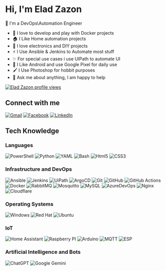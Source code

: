 
# Hi, I'm Elad Zazon

👋 I'm a DevOps\Automation Engineer

* 🐳 I love to develop and play with Docker projects
* 🏠 I Like Home automation projects
* 🤖 I love electronics and DIY projects
* ⚡ I Use Ansible & Jenkins to Automate most stuff
* ✨ For special use cases i use UIPath to automate UI
* 📲 I Like Android and use Google Pixel for daily use
* 🖌️ I Use Photoshop for hobbit purposes
* 💬 Ask me about anything, I am happy to help 

[![Elad Zazon profile views](https://u8views.com/api/v1/github/profiles/441114/views/day-week-month-total-count.svg)](https://u8views.com/github/eladzazon)

## Connect with me
[![Gmail](https://img.shields.io/badge/-Gmail-D14836?style=flat&logo=gmail&logoColor=white)](mailto:eladzazon@gmail.com)
[![Facebook](https://img.shields.io/badge/-Facebook-1877F2?style=flat&logo=facebook&logoColor=white)](https://www.facebook.com/zazon)
[![LinkedIn](https://img.shields.io/badge/-LinkedIn-0077B5?style=flat&logo=linkedin&logoColor=white)](https://www.linkedin.com/in/elad-zazon-88510b1a)

## Tech Knowledge

### Languages
  ![PowerShell](https://img.shields.io/badge/PowerShell-%235391FE.svg?style=flat&logo=powershell)
  ![Python](https://img.shields.io/badge/-Python-333333?style=flat&logo=python)
  ![YAML](https://img.shields.io/badge/yaml-%23ffffff.svg?style=flat&logo=yaml)
  ![Bash](https://img.shields.io/badge/-Bash-333333?style=flat&logo=gnu-bash)
  ![Html5](https://img.shields.io/badge/-Html5-333333?style=flat&logo=html5)
  ![CSS3](https://img.shields.io/badge/-CSS3-333333?style=flat&logo=css3)
   
### Infrastructure and DevOps
  ![Ansible](https://img.shields.io/badge/ansible-%231A1918.svg?style=flat&logo=ansible)
  ![Jenkins](https://img.shields.io/badge/jenkins-%232C5263.svg?style=flat&logo=jenkins)
  ![UiPath](https://img.shields.io/badge/UiPath-orange?style=flat&logo=UiPath)
  ![ArgoCD](https://img.shields.io/badge/ArgoCD-white?style=flat&logo=argo)
  ![Git](https://img.shields.io/badge/-Git-333333?style=flat&logo=git)
  ![GitHub](https://img.shields.io/badge/-GitHub-333333?style=flat&logo=github)
  ![GitHub Actions](https://img.shields.io/badge/github%20actions-%232671E5.svg?style=flat&logo=githubactions)
  ![Docker](https://img.shields.io/badge/-Docker-333333?style=flat&logo=docker)
  ![RabbitMQ](https://img.shields.io/badge/-RabbitMQ-333333?style=flat&logo=rabbitmq)
  ![Mosquitto](https://img.shields.io/badge/-Mosquitto-333333?style=flat&logo=eclipse-mosquitto)
  ![MySQL](https://img.shields.io/badge/-MySQL-333333?style=flat&logo=mysql)
  ![AzureDevOps](https://img.shields.io/badge/-Azure%20DevOps-333333?style=flat&logo=azuredevops)
  ![Nginx](https://img.shields.io/badge/-Nginx-333333?style=flat&logo=nginx)
  ![Cloudflare](https://img.shields.io/badge/-Cloudflare-333333?style=flat&logo=Cloudflare)

### Operating Systems
  ![Windows](https://img.shields.io/badge/-Windows%2010-333333?style=flat&logo=windows)
  ![Red Hat](https://img.shields.io/badge/Red%20Hat-EE0000?style=flat&logo=redhat)
  ![Ubuntu](https://img.shields.io/badge/-Ubuntu-333333?style=flat&logo=ubuntu)

### IoT
  ![Home Assistant](https://img.shields.io/badge/home%20assistant-%2341BDF5.svg?style=flat&logo=home-assistant)
  ![Raspberry PI](https://img.shields.io/badge/-Raspberry%20Pi-333333?style=flat&logo=Raspberry%20Pi)
  ![Arduino](https://img.shields.io/badge/-Arduino-333333?style=flat&logo=Arduino)
  ![MQTT](https://img.shields.io/badge/-MQTT-333333?style=flat&logo=MQTT)
  ![ESP](https://img.shields.io/badge/-ESP-333333?style=flat&logo=ESP)
  
### Artificial Intelligence and Bots
  ![ChatGPT](https://img.shields.io/badge/chatGPT-74aa9c?style=flat&logo=openai)
  ![Google Gemini](https://img.shields.io/badge/Google%20Gemini-886FBF?style=flat&logo=googlegemini)

<!--
**eladzazon/eladzazon** is a ✨ _special_ ✨ repository because its `README.md` (this file) appears on your GitHub profile.

Here are some ideas to get you started:

- 🔭 I’m currently working on ...
- 🌱 I’m currently learning ...
- 👯 I’m looking to collaborate on ...
- 🤔 I’m looking for help with ...
- 💬 Ask me about ...
- 📫 How to reach me: ...
- 😄 Pronouns: ...
- ⚡ Fun fact: ...
-->
